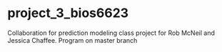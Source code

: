 # project_3_bios6623
Collaboration for prediction modeling class project for Rob McNeil and Jessica Chaffee. Program on master branch
